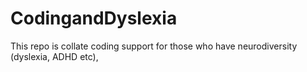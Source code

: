 # CodingandDyslexia
This repo is collate coding support for those who have neurodiversity (dyslexia, ADHD etc), 
